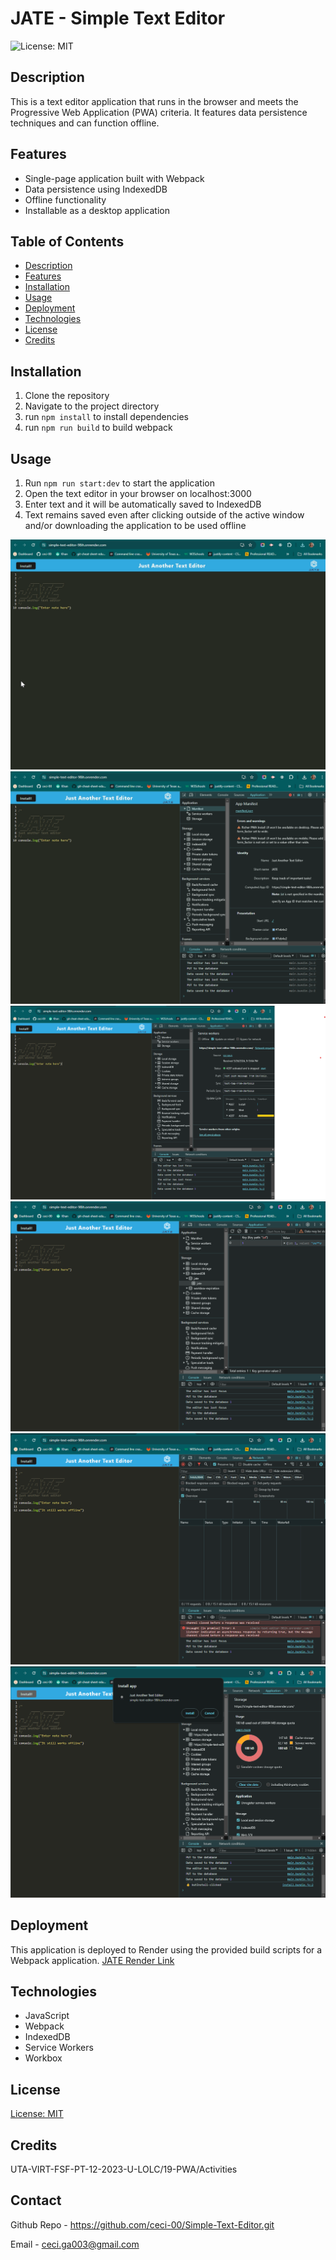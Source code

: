 # JATE - Simple Text Editor
![License: MIT](https://img.shields.io/badge/License-MIT-green.svg)

## Description
This is a text editor application that runs in the browser and meets the Progressive Web Application (PWA) criteria. It features data persistence techniques and can function offline.

## Features

- Single-page application built with Webpack
- Data persistence using IndexedDB
- Offline functionality
- Installable as a desktop application

## Table of Contents
* [Description](#description)
* [Features](#features)
* [Installation](#installation)
* [Usage](#usage)
* [Deployment](#deployment)
* [Technologies](#technologies)
* [License](#license)
* [Credits](#credits)

## Installation

1. Clone the repository
2. Navigate to the project directory
3. run `npm install` to install dependencies
4. run `npm run build` to build webpack


## Usage
1. Run `npm run start:dev` to start the application
2. Open the text editor in your browser on localhost:3000
3. Enter text and it will be automatically saved to IndexedDB
4. Text remains saved even after clicking outside of the active window and/or downloading the application to be used offline

![screenshot 1](./client/src/images/screenshot-1.png)
![screenshot 2](./client/src/images/screenshot-2.png)
![screenshot 3](./client/src/images/screenshot-3.png)
![screenshot 4](./client/src/images/screenshot-4.png)
![screenshot 5](./client/src/images/screenshot-5.png)
![screenshot 6](./client/src/images/screenshot-6.png)


## Deployment

This application is deployed to Render using the provided build scripts for a Webpack application.
[JATE Render Link](https://simple-text-editor-98ih.onrender.com)

## Technologies

- JavaScript
- Webpack
- IndexedDB
- Service Workers
- Workbox

## License
[License: MIT](https://opensource.org/licenses/MIT)

## Credits

UTA-VIRT-FSF-PT-12-2023-U-LOLC/19-PWA/Activities

## Contact
Github Repo - https://github.com/ceci-00/Simple-Text-Editor.git

Email - ceci.ga003@gmail.com